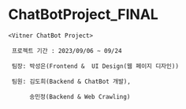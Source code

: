 # ChatBotProject_FINAL

    <Vitner ChatBot Project>
     
     프로젝트 기간 : 2023/09/06 ~ 09/24
     
     팀장: 박성은(Frontend &  UI Design(웹 페이지 디자인))

     팀원: 김도희(Backend & ChatBot 개발),  

          송민정(Backend & Web Crawling) 

